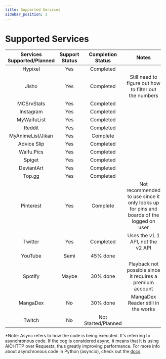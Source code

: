 ```yaml
---
title: Supported Services
sidebar_position: 3
---
```


# Supported Services
| Services Supported/Planned | Support Status | Completion Status | Notes | *Asnyc? |
|        :--:           |     :--:       |    :--:   |        :--: | :--: |
| Hypixel               | Yes            | Completed       | | Yes |
| Jisho                 | Yes            | Completed | Still need to figure out how to filter out the numbers | No |
| MCSrvStats            | Yes            |    Completed    | | Yes |
| Instagram             |  Yes           |     Completed  |  | No |
| MyWaifuList           |   Yes          |     Completed   | | No |
| Reddit                |     Yes        | Completed       | | No |
| MyAnimeList/Jikan           | Yes           | Complete |    | Yes |
| Advice Slip | Yes | Completed | | Yes |
| Waifu.Pics | Yes | Completed | | Yes |
| Spiget | Yes | Completed | | Yes |
| DeviantArt               | Yes         | Completed      |  | Yes |
| Top.gg               | Yes            | Completed      | | Yes |
| Pinterest             |  Yes            | Complete     | Not recommended to use since it only looks up for pins and boards of the logged on user | No |
| Twitter               | Yes            | Completed | Uses the v1.1 API, not the v2 API | Yes |
| YouTube | Semi | 45% done | | Yes |
| Spotify               |  Maybe           | 30% done | Playback not possible since it requires a premium account | No |
| MangaDex              | No          | 30% done | MangaDex Reader still in the works | Yes |
| Twitch                | No             | Not Started/Planned |  | N/A |

*Note: Async refers to how the code is being executed. It's referring to asynchronous code. If the cog is considered async, it means that it is using AIOHTTP over Requests, thus greatly improving performance. For more info about asynchronous code in Python (asyncio), check out the [docs](https://docs.python.org/3/library/asyncio.html)
